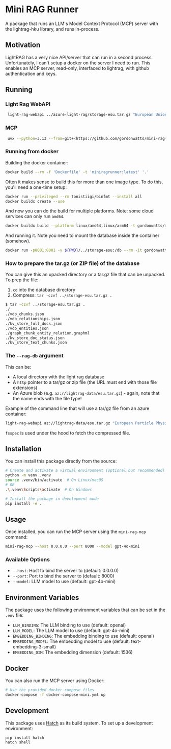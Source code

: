 # Mini RAG Runner

A package that runs an LLM's Model Context Protocol (MCP) server with the lightrag-hku library, and runs in-process.

## Motivation

LightRAG has a very nice API/server that can run in a second process. Unfortunately, I can't setup a docker on the server I need to run. This enables an MCP server, read-only, interfaced to lightrag, with github authentication and keys.

## Running

### Light Rag WebAPI

```bash
 light-rag-webapi ../azure-light-rag/storage-esu.tar.gz "European Union Strategy Update 2025 Submissions" --openai-key <key>
```

### MCP

```bash
 uvx --python=3.13 --from=git+<https://github.com/gordonwatts/mini-rag-runner.git@main> mini-rag-mcp
```

### Running from docker

Building the docker container:

```bash
docker build --rm -f 'Dockerfile' -t 'miniragrunner:latest' '.' 
```

Often it makes sense to build this for more than one image type. To do this, you'll need a one-time setup:

```bash
docker run --privileged --rm tonistiigi/binfmt --install all
docker buildx create --use
```

And now you can do the build for multiple platforms. Note: some cloud services can only run `amd64`.

```bash
docker buildx build --platform linux/amd64,linux/arm64 -t gordonwatts/miniragrunner:1.0.0a1 --push .
```

And running it. Note you need to mount the database inside the container (somehow).

```bash
docker run -p8001:8001 -v ${PWD}/../storage-esu:/db --rm -it gordonwatts/miniragrunner:1.0.0a1 --rag-db /db --openai-key <api-key>
```

### How to prepare the tar.gz (or ZIP file) of the database

You can give this an upacked directory or a tar.gz file that can be unpacked. To prep the file:

1. `cd` into the database directory
1. Compress: `tar -czvf ../storage-esu.tar.gz .`

```bash
$ tar -czvf ../storage-esu.tar.gz .
./
./vdb_chunks.json
./vdb_relationships.json
./kv_store_full_docs.json
./vdb_entities.json
./graph_chunk_entity_relation.graphml
./kv_store_doc_status.json
./kv_store_text_chunks.json
```

### The `--rag-db` argument

This can be:

* A local directory with the light rag database
* A `http` pointer to a tar/gz or zip file (the URL must end with those file extensions)
* An Azure blob (e.g. `az://lightrag-data/esu.tar.gz`) - again, note that the name ends with the file type!

Example of the command line that will use a tar/gz file from an azure container:

```bash
light-rag-webapi az://lightrag-data/esu.tar.gz "European Particle Physics Strategy Update 2025 Document Database"  --openai-key <key> --account-name <az-storage-account> --account-key <az-storage-key>
```

`fsspec` is used under the hood to fetch the compressed file.

## Installation

You can install this package directly from the source:

```bash
# Create and activate a virtual environment (optional but recommended)
python -m venv .venv
source .venv/bin/activate  # On Linux/macOS
# OR
.\.venv\Scripts\activate  # On Windows

# Install the package in development mode
pip install -e .
```

## Usage

Once installed, you can run the MCP server using the `mini-rag-mcp` command:

```bash
mini-rag-mcp --host 0.0.0.0 --port 8000 --model gpt-4o-mini
```

### Available Options

* `--host`: Host to bind the server to (default: 0.0.0.0)
* `--port`: Port to bind the server to (default: 8000)
* `--model`: LLM model to use (default: gpt-4o-mini)

## Environment Variables

The package uses the following environment variables that can be set in the `.env` file:

* `LLM_BINDING`: The LLM binding to use (default: openai)
* `LLM_MODEL`: The LLM model to use (default: gpt-4o-mini)
* `EMBEDDING_BINDING`: The embedding binding to use (default: openai)
* `EMBEDDING_MODEL`: The embedding model to use (default: text-embedding-3-small)
* `EMBEDDING_DIM`: The embedding dimension (default: 1536)

## Docker

You can also run the MCP server using Docker:

```bash
# Use the provided docker-compose files
docker-compose -f docker-compose-mini.yml up
```

## Development

This package uses [Hatch](https://hatch.pypa.io/) as its build system. To set up a development environment:

```bash
pip install hatch
hatch shell
```

